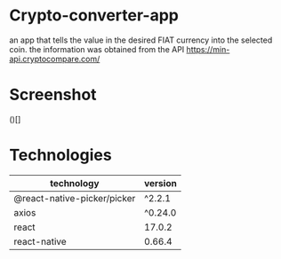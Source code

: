 # Crypto-converter-app

an app that tells the value in the desired FIAT currency into the selected coin. the information was obtained from the API https://min-api.cryptocompare.com/

# Screenshot

()[]

# Technologies
 
| technology | version |
|----|----|
|@react-native-picker/picker|^2.2.1|
   |axios|^0.24.0|
   |react|17.0.2|
   |react-native|0.66.4|
